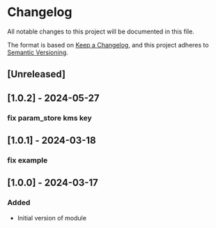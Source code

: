# Changelog
All notable changes to this project will be documented in this file.

The format is based on [Keep a Changelog](https://keepachangelog.com/en/1.0.0/),
and this project adheres to [Semantic Versioning](https://semver.org/spec/v2.0.0.html).

## [Unreleased]

## [1.0.2] - 2024-05-27
### fix param_store kms key

## [1.0.1] - 2024-03-18
### fix example

## [1.0.0] - 2024-03-17
### Added
- Initial version of module
